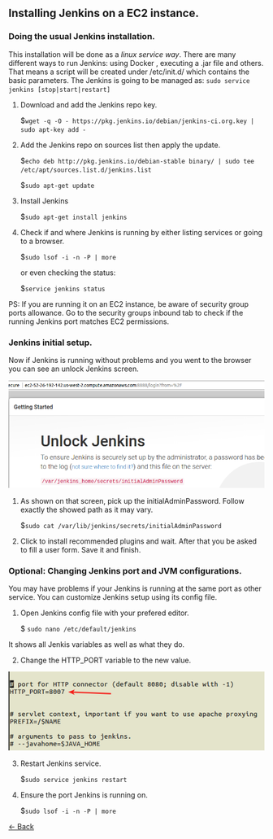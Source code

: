 ## Installing Jenkins on a EC2 instance.

### Doing the usual Jenkins installation.

This installation will be done as a *linux service way*. There are many different ways to run Jenkins: using Docker
, executing a .jar file and others. That means a script will be created under /etc/init.d/ which contains the basic
parameters. The Jenkins is going to be managed as:  `sudo service jenkins [stop|start|restart]`

1. Download and add the Jenkins repo key.

	$`wget -q -O - https://pkg.jenkins.io/debian/jenkins-ci.org.key | sudo apt-key add -`

2. Add the Jenkins repo on sources list then apply the update.

	$`echo deb http://pkg.jenkins.io/debian-stable binary/ | sudo tee /etc/apt/sources.list.d/jenkins.list`

	$`sudo apt-get update`

3. Install Jenkins

	$`sudo apt-get install jenkins`

4. Check if and where Jenkins is running by either listing services or going to a browser.

	$`sudo lsof -i -n -P | more`

	or even checking the status:

	$`service jenkins status`

PS: If you are running it on an EC2 instance, be aware of security group ports allowance. Go to the security groups inbound tab
to check if the running Jenkins port matches EC2 permissions.
 
### Jenkins initial setup.

Now if Jenkins is running without problems and you went to the browser you can see an unlock Jenkins screen.

![unlock-jenkins](images/unlock-jenkins.png) 

1. As shown on that screen, pick up the initialAdminPassword. Follow exactly the showed path as it may vary. 

   $`sudo cat /var/lib/jenkins/secrets/initialAdminPassword`

2. Click to install recommended plugins and wait. After that you be asked to fill a user form. Save it and finish.

### Optional:  Changing Jenkins port and JVM configurations.

You may have problems if your Jenkins is running at the same port as other service. You can customize Jenkins setup
using its config file.

1. Open Jenkins config file with your prefered editor.

   $ `sudo nano /etc/default/jenkins`

It shows all Jenkis variables as well as what they do.

2. Change the HTTP_PORT variable to the new value.

![http-port](images/http-port.png) 

3. Restart Jenkins service.

   $`sudo service jenkins restart`

4. Ensure the port Jenkins is running on.

   $`sudo lsof -i -n -P | more`


[<- Back](README.md)





